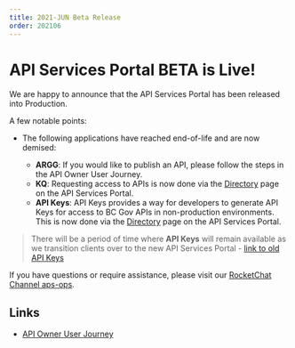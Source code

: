 ```yaml
---
title: 2021-JUN Beta Release
order: 202106
---
```


# API Services Portal BETA is Live!

We are happy to announce that the API Services Portal has been released into Production.

A few notable points:

- The following applications have reached end-of-life and are now demised:

  - **ARGG**: If you would like to publish an API, please follow the steps in the API Owner User Journey.
  - **KQ**: Requesting access to APIs is now done via the [Directory](https://api.gov.bc.ca/devportal/api-directory) page on the API Services Portal.
  - **API Keys**: API Keys provides a way for developers to generate API Keys for access to BC Gov APIs in non-production environments. This is now done via the [Directory](https://api.gov.bc.ca/devportal/api-directory) page on the API Services Portal.

> There will be a period of time where **API Keys** will remain available as we transition clients over to the new API Services Portal - [link to old API Keys](https://gwa2.apps.gov.bc.ca)

If you have questions or require assistance, please visit our [RocketChat Channel aps-ops](https://chat.developer.gov.bc.ca/channel/aps-ops).

## Links

- [API Owner User Journey](/unlisted/owner-journey-v1.md)
